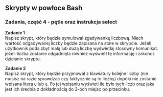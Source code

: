 ## Skrypty w powłoce Bash

### Zadania, część 4 - pętle oraz instrukcja select

**Zadanie 1**  
Napisz skrypt, który będzie symulował zgadywankę liczbową. Niech wartość odgadywanej liczby będzie zapisana na stałe w skrypcie. Jeżeli użytkownik poda zbyt małą lub dużą liczbę wyświetlaj stosowny komunikat. jeżeli liczba zostanie odgadnięta również wyświetl tę informację i zakończ działanie skryptu.

**Zadanie 2**  
Napisz skrypt, który będzie przyjmował z klawiatury kolejne liczby (nie musisz na razie sprawdzać czy faktycznie są to liczby) dopóki nie zostanie wpisana litera `Q` lub `q`. Po jej wpisaniu wyświetl ile było tych liczb oraz jaka jest ich średnia z dokładnością do 2-óch miejsc po przecinku.